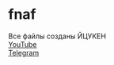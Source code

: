 # fnaf
Все файлы созданы ЙЦУКЕН
<br>
[YouTube](https://youtube.com/jestx_fot)
<br>
[Telegram](https://t.me/jestx_fot)
